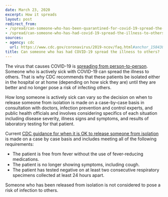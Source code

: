```yaml
---
date: March 23, 2020
excerpt: How it spreads
layout: post
redirect_from:
- /spread/can-someone-who-has-been-quarantined-for-covid-19-spread-the-illness-to-others/
- /spread/can-someone-who-has-had-covid-19-spread-the-illness-to-others/
sources:
- agency: cdc
  url: https://www.cdc.gov/coronavirus/2019-ncov/faq.html#anchor_1584386553767
title: Can someone who has had COVID-19 spread the illness to others?
---
```


The virus that causes COVID-19 is [spreading from person-to-person](https://www.cdc.gov/coronavirus/2019-ncov/prepare/transmission.html). Someone who is actively sick with COVID-19 can spread the illness to others. That is why CDC recommends that these patients be isolated either in the hospital or at home (depending on how sick they are) until they are better and no longer pose a risk of infecting others.

How long someone is actively sick can vary so the decision on when to release someone from isolation is made on a case-by-case basis in consultation with doctors, infection prevention and control experts, and public health officials and involves considering specifics of each situation including disease severity, illness signs and symptoms, and results of laboratory testing for that patient.

Current [CDC guidance for when it is OK to release someone from isolation](https://www.cdc.gov/coronavirus/2019-ncov/hcp/disposition-hospitalized-patients.html) is made on a case by case basis and includes meeting all of the following requirements:

* The patient is free from fever without the use of fever-reducing medications.
* The patient is no longer showing symptoms, including cough.
* The patient has tested negative on at least two consecutive respiratory specimens collected at least 24 hours apart.

Someone who has been released from isolation is not considered to pose a risk of infection to others.